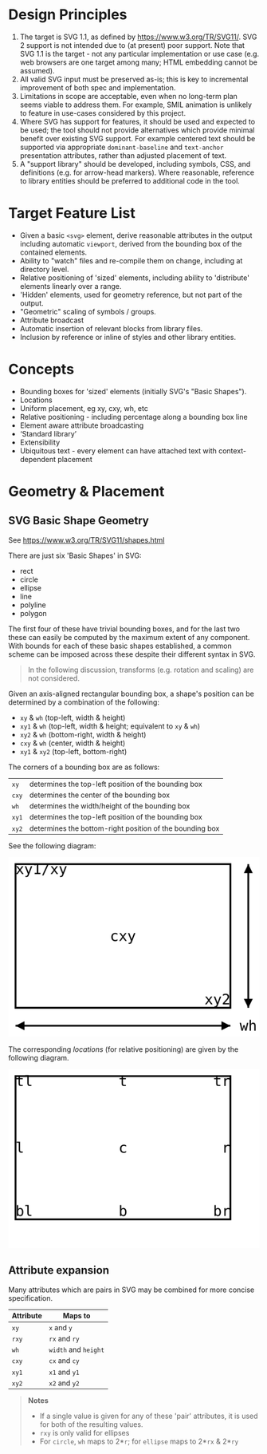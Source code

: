 # Design Principles

1. The target is SVG 1.1, as defined by https://www.w3.org/TR/SVG11/. SVG 2 support is not intended due to (at present) poor support. Note that SVG 1.1 is the target - not any particular implementation or use case (e.g. web browsers are one target among many; HTML embedding cannot be assumed).
2. All valid SVG input must be preserved as-is; this is key to incremental improvement of both spec and implementation.
3. Limitations in scope are acceptable, even when no long-term plan seems viable to address them. For example, SMIL animation is unlikely to feature in use-cases considered by this project.
4. Where SVG has support for features, it should be used and expected to be used; the tool should not provide alternatives which provide minimal benefit over existing SVG support. For example centered text should be supported via appropriate `dominant-baseline` and `text-anchor` presentation attributes, rather than adjusted placement of text.
5. A "support library" should be developed, including symbols, CSS, and definitions (e.g. for arrow-head markers). Where reasonable, reference to library entities should be preferred to additional code in the tool.

# Target Feature List
* Given a basic `<svg>` element, derive reasonable attributes in the output including automatic `viewport`, derived from the bounding box of the contained elements.
* Ability to "watch" files and re-compile them on change, including at directory level.
* Relative positioning of 'sized' elements, including ability to 'distribute' elements linearly over a range.
* 'Hidden' elements, used for geometry reference, but not part of the output.
* "Geometric" scaling of symbols / groups.
* Attribute broadcast
* Automatic insertion of relevant blocks from library files.
* Inclusion by reference or inline of styles and other library entities.

# Concepts
* Bounding boxes for 'sized' elements (initially SVG's "Basic Shapes").
* Locations
* Uniform placement, eg xy, cxy, wh, etc
* Relative positioning - including percentage along a bounding box line
* Element aware attribute broadcasting
* ‘Standard library’
* Extensibility
* Ubiquitous text - every element can have attached text with context-dependent placement

# Geometry & Placement

## SVG Basic Shape Geometry

See https://www.w3.org/TR/SVG11/shapes.html

There are just six 'Basic Shapes' in SVG:

* rect
* circle
* ellipse
* line
* polyline
* polygon

The first four of these have trivial bounding boxes, and for the last two these can easily be computed by the maximum extent of any component.
With bounds for each of these basic shapes established, a common scheme can be imposed across these despite their different syntax in SVG.

> In the following discussion, transforms (e.g. rotation and scaling) are not considered.

Given an axis-aligned rectangular bounding box, a shape's position can be determined by a combination of the following:

* `xy` & `wh` (top-left, width & height)
* `xy1` & `wh` (top-left, width & height; equivalent to `xy` & `wh`)
* `xy2` & `wh` (bottom-right, width & height)
* `cxy` & `wh` (center, width & height)
* `xy1` & `xy2` (top-left, bottom-right)

The corners of a bounding box are as follows:

|||
|-|-|
| `xy` | determines the top-left position of the bounding box |
| `cxy` | determines the center of the bounding box |
| `wh` | determines the width/height of the bounding box |
| `xy1` | determines the top-left position of the bounding box |
| `xy2` | determines the bottom-right position of the bounding box |

See the following diagram:

![corners.svg](corners.svg)

The corresponding *locations* (for relative positioning) are given by the following diagram.

![locations.svg](locations.svg)

## Attribute expansion

Many attributes which are pairs in SVG may be combined for more concise specification.

|Attribute|Maps to|
|-|-|
| `xy` | `x` and `y` |
| `rxy` | `rx` and `ry` |
| `wh` | `width` and `height` |
| `cxy` | `cx` and `cy` |
| `xy1` | `x1` and `y1` |
| `xy2` | `x2` and `y2` |


> **Notes**
> * If a single value is given for any of these 'pair' attributes, it is used for both of the resulting values.
> * `rxy` is only valid for ellipses
> * For `circle`, `wh` maps to 2*`r`; for `ellipse` maps to 2*`rx` & 2*`ry`
